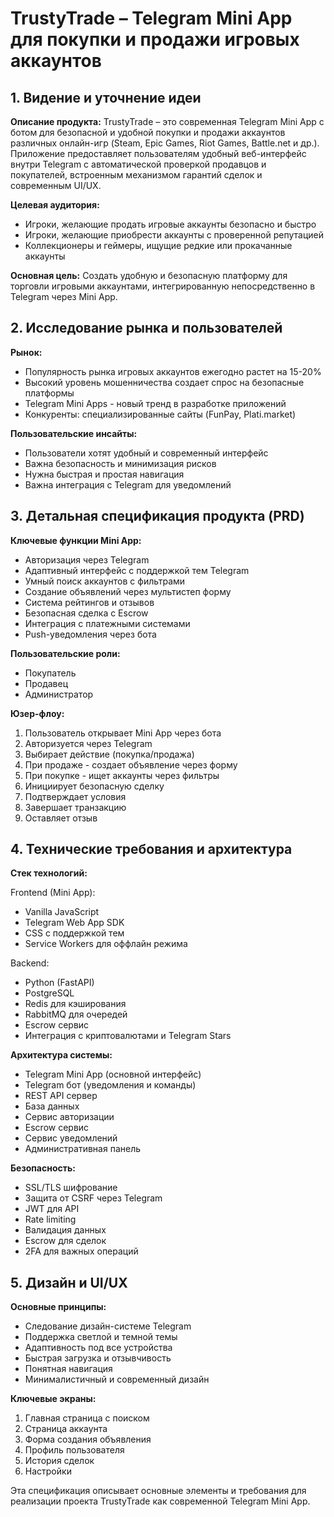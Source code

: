 # TrustyTrade – Telegram Mini App для покупки и продажи игровых аккаунтов

## 1. Видение и уточнение идеи

**Описание продукта:**
TrustyTrade – это современная Telegram Mini App с ботом для безопасной и удобной покупки и продажи аккаунтов различных онлайн-игр (Steam, Epic Games, Riot Games, Battle.net и др.). Приложение предоставляет пользователям удобный веб-интерфейс внутри Telegram с автоматической проверкой продавцов и покупателей, встроенным механизмом гарантий сделок и современным UI/UX.

**Целевая аудитория:**
- Игроки, желающие продать игровые аккаунты безопасно и быстро
- Игроки, желающие приобрести аккаунты с проверенной репутацией
- Коллекционеры и геймеры, ищущие редкие или прокачанные аккаунты

**Основная цель:**
Создать удобную и безопасную платформу для торговли игровыми аккаунтами, интегрированную непосредственно в Telegram через Mini App.

## 2. Исследование рынка и пользователей

**Рынок:**
- Популярность рынка игровых аккаунтов ежегодно растет на 15-20%
- Высокий уровень мошенничества создает спрос на безопасные платформы
- Telegram Mini Apps - новый тренд в разработке приложений
- Конкуренты: специализированные сайты (FunPay, Plati.market)

**Пользовательские инсайты:**
- Пользователи хотят удобный и современный интерфейс
- Важна безопасность и минимизация рисков
- Нужна быстрая и простая навигация
- Важна интеграция с Telegram для уведомлений

## 3. Детальная спецификация продукта (PRD)

**Ключевые функции Mini App:**

- Авторизация через Telegram
- Адаптивный интерфейс с поддержкой тем Telegram
- Умный поиск аккаунтов с фильтрами
- Создание объявлений через мультистеп форму
- Система рейтингов и отзывов
- Безопасная сделка с Escrow
- Интеграция с платежными системами
- Push-уведомления через бота

**Пользовательские роли:**
- Покупатель
- Продавец
- Администратор

**Юзер-флоу:**
1. Пользователь открывает Mini App через бота
2. Авторизуется через Telegram
3. Выбирает действие (покупка/продажа)
4. При продаже - создает объявление через форму
5. При покупке - ищет аккаунты через фильтры
6. Инициирует безопасную сделку
7. Подтверждает условия
8. Завершает транзакцию
9. Оставляет отзыв

## 4. Технические требования и архитектура

**Стек технологий:**

Frontend (Mini App):
- Vanilla JavaScript
- Telegram Web App SDK
- CSS с поддержкой тем
- Service Workers для оффлайн режима

Backend:
- Python (FastAPI)
- PostgreSQL
- Redis для кэширования
- RabbitMQ для очередей
- Escrow сервис
- Интеграция с криптовалютами и Telegram Stars

**Архитектура системы:**
- Telegram Mini App (основной интерфейс)
- Telegram бот (уведомления и команды)
- REST API сервер
- База данных
- Сервис авторизации
- Escrow сервис
- Сервис уведомлений
- Административная панель

**Безопасность:**
- SSL/TLS шифрование
- Защита от CSRF через Telegram
- JWT для API
- Rate limiting
- Валидация данных
- Escrow для сделок
- 2FA для важных операций

## 5. Дизайн и UI/UX

**Основные принципы:**
- Следование дизайн-системе Telegram
- Поддержка светлой и темной темы
- Адаптивность под все устройства
- Быстрая загрузка и отзывчивость
- Понятная навигация
- Минималистичный и современный дизайн

**Ключевые экраны:**
1. Главная страница с поиском
2. Страница аккаунта
3. Форма создания объявления
4. Профиль пользователя
5. История сделок
6. Настройки

Эта спецификация описывает основные элементы и требования для реализации проекта TrustyTrade как современной Telegram Mini App.
